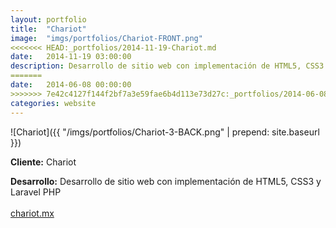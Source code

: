 ```yaml
---
layout:	portfolio
title:	"Chariot"
image:	"imgs/portfolios/Chariot-FRONT.png"
<<<<<<< HEAD:_portfolios/2014-11-19-Chariot.md
date:   2014-11-19 03:00:00
description: Desarrollo de sitio web con implementación de HTML5, CSS3 y Laravel PHP
=======
date:   2014-06-08 00:00:00
>>>>>>> 7e42c4127f144f2bf7a3e59fae6b4d113e73d27c:_portfolios/2014-06-08-chariot.md
categories: website
---
```

![Chariot]({{ "/imgs/portfolios/Chariot-3-BACK.png" | prepend: site.baseurl }})

**Cliente:** Chariot

**Desarrollo:** Desarrollo de sitio web con implementación de HTML5, CSS3 y Laravel PHP
<br><br>
<a class="link" href="http://chariot.mx/" target="blank"> chariot.mx</a>